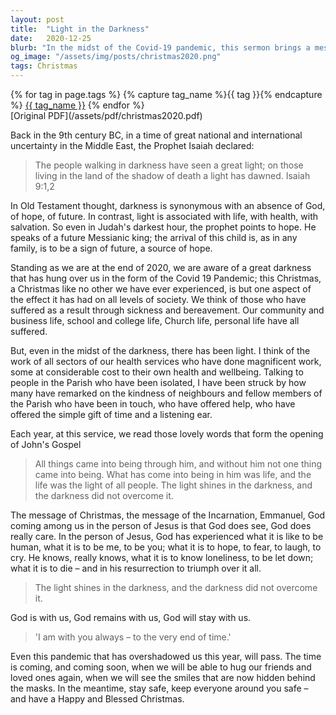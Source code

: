```yaml
---
layout: post
title:  "Light in the Darkness"
date:   2020-12-25
blurb: "In the midst of the Covid-19 pandemic, this sermon brings a message of hope and light. Drawing from the Prophet Isaiah and the Gospel of John, it emphasizes that even in times of darkness and uncertainty, God's light shines through. It acknowledges the challenges and fears brought about by the pandemic, but also highlights the acts of kindness and resilience that have emerged."
og_image: "/assets/img/posts/christmas2020.png"
tags: Christmas
---    
```

<div class="tag-pills">
  {% for tag in page.tags %}
    {% capture tag_name %}{{ tag }}{% endcapture %}
    <a href="{{ site.baseurl }}/tag/{{ tag_name | slugify }}" class="tag-pill">{{ tag_name }}</a>
  {% endfor %}
</div>
[Original PDF](/assets/pdf/christmas2020.pdf)

Back in the 9th century BC, in a time of great national and international uncertainty in the Middle East, the Prophet Isaiah declared:

> The people walking in darkness
> have seen a great light;
> on those living in the land of the shadow of death
> a light has dawned. Isaiah 9:1,2

In Old Testament thought, darkness is synonymous with an absence of God, of hope, of future. In contrast, light is associated with life, with health, with salvation. So even in Judah's darkest hour, the prophet points to hope. He speaks of a future Messianic king; the arrival of this child is, as in any family, is to be a sign of future, a source of hope.

Standing as we are at the end of 2020, we are aware of a great darkness that has hung over us in the form of the Covid 19 Pandemic; this Christmas, a Christmas like no other we have ever experienced, is but one aspect of the effect it has had on all levels of society. We think of those who have suffered as a result through sickness and bereavement. Our community and business life, school and college life, Church life, personal life have all suffered.

But, even in the midst of the darkness, there has been light. I think of the work of all sectors of our health services who have done magnificent work, some at considerable cost to their own health and wellbeing. Talking to people in the Parish who have been isolated, I have been struck by how many have remarked on the kindness of neighbours and fellow members of the Parish who have been in touch, who have offered help, who have offered the simple gift of time and a listening ear.

Each year, at this service, we read those lovely words that form the opening of John's Gospel

> All things came into being through him, and without him not one
> thing came into being. What has come into being in him was life, and
> the life was the light of all people. The light shines in the darkness,
> and the darkness did not overcome it.

The message of Christmas, the message of the Incarnation, Emmanuel, God coming among us in the person of Jesus is that God does see, God does really care. In the person of Jesus, God has experienced what it is like to be human, what it is to be me, to be you; what it is to hope, to fear, to laugh, to cry. He knows, really knows, what it is to know loneliness, to be let down; what it is to die – and in his resurrection to triumph over it all.

> The light shines in the darkness, and the darkness did not overcome it.

God is with us, God remains with us, God will stay with us.

> 'I am with you always – to the very end of time.'

Even this pandemic that has overshadowed us this year, will pass. The time is coming, and coming soon, when we will be able to hug our friends and loved ones again, when we will see the smiles that are now hidden behind the masks. In the meantime, stay safe, keep everyone around you safe – and have a Happy and Blessed Christmas.
